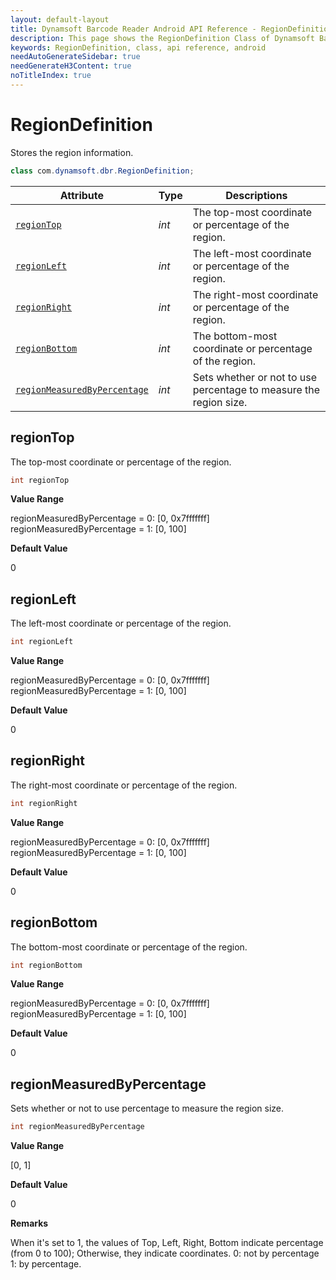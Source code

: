 ```yaml
---
layout: default-layout
title: Dynamsoft Barcode Reader Android API Reference - RegionDefinition Class
description: This page shows the RegionDefinition Class of Dynamsoft Barcode Reader for Android SDK.
keywords: RegionDefinition, class, api reference, android
needAutoGenerateSidebar: true
needGenerateH3Content: true
noTitleIndex: true
---
```



# RegionDefinition

Stores the region information.

```java
class com.dynamsoft.dbr.RegionDefinition;
```

| Attribute | Type | Descriptions |
|---------- | ---- | ------------ |
| [`regionTop`](#regiontop) | *int* | The top-most coordinate or percentage of the region. |
| [`regionLeft`](#regionleft) | *int* | The left-most coordinate or percentage of the region. |
| [`regionRight`](#regionright) | *int* | The right-most coordinate or percentage of the region. |
| [`regionBottom`](#regionbottom) | *int* | The bottom-most coordinate or percentage of the region. |
| [`regionMeasuredByPercentage`](#regionmeasuredbypercentage) | *int* | Sets whether or not to use percentage to measure the region size. |

## regionTop

The top-most coordinate or percentage of the region.

```java
int regionTop
```

**Value Range**

regionMeasuredByPercentage = 0: [0, 0x7fffffff]  
regionMeasuredByPercentage = 1: [0, 100]  

**Default Value**

0

## regionLeft

The left-most coordinate or percentage of the region.

```java
int regionLeft
```

**Value Range**

regionMeasuredByPercentage = 0: [0, 0x7fffffff]  
regionMeasuredByPercentage = 1: [0, 100]  

**Default Value**

0

## regionRight

The right-most coordinate or percentage of the region.

```java
int regionRight
```

**Value Range**

regionMeasuredByPercentage = 0: [0, 0x7fffffff]  
regionMeasuredByPercentage = 1: [0, 100]  

**Default Value**

0

## regionBottom

The bottom-most coordinate or percentage of the region.

```java
int regionBottom
```

**Value Range**

regionMeasuredByPercentage = 0: [0, 0x7fffffff]  
regionMeasuredByPercentage = 1: [0, 100]  

**Default Value**

0

## regionMeasuredByPercentage

Sets whether or not to use percentage to measure the region size.

```java
int regionMeasuredByPercentage
```

**Value Range**

[0, 1]

**Default Value**

0

**Remarks**

When it's set to 1, the values of Top, Left, Right, Bottom indicate percentage (from 0 to 100); Otherwise, they indicate coordinates. 0: not by percentage 1: by percentage.
